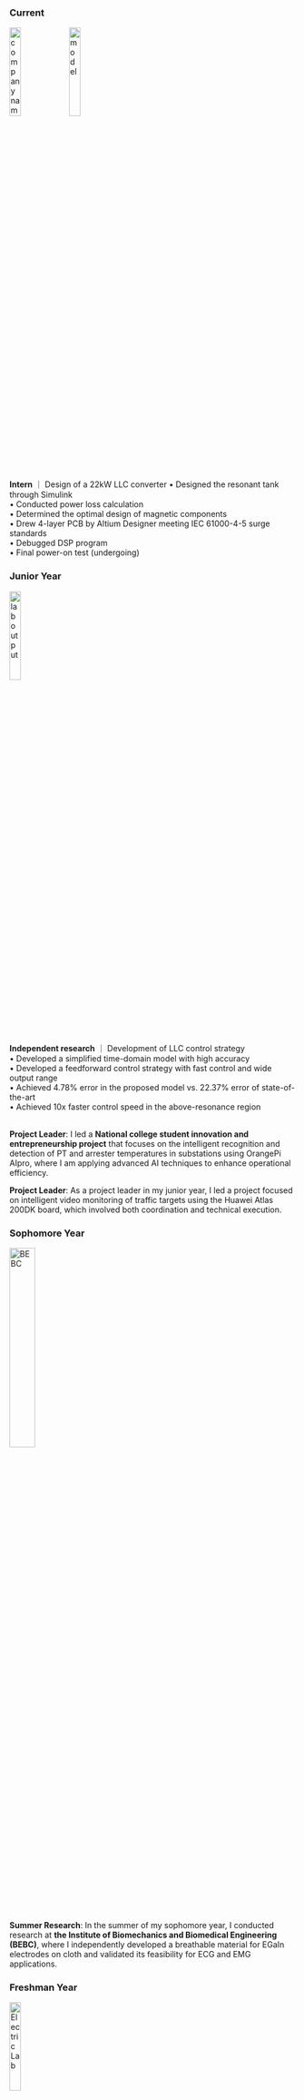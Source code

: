 ### Current

<img src="../../static/assets/img/tonghe.jpg" width="20%" alt="company name">
<img src="../../static/assets/img/yangji1.jpg" width="20%" alt="model">

<!-- **Summer Internship**:Currently,I am gaining practical experience in power electronics through the design of a **22kW LLC converter**. In this role, I am responsible for the complete design process, from creating the resonant tank in Simulink and conducting power loss calculations to optimizing magnetic components. I have also designed a 4-layer PCB using Altium Designer that complies with IEC 61000-4-5 surge standards, and I am currently focused on the final implementation stages of DSP programming and prototype debugging. -->

**Intern** ｜ Design of a 22kW LLC converter
• Designed the resonant tank through Simulink <br>
• Conducted power loss calculation<br>
• Determined the optimal design of magnetic components<br>
• Drew 4-layer PCB by Altium Designer meeting IEC 61000-4-5 surge standards <br>
• Debugged DSP program <br>
• Final power-on test (undergoing)

### Junior Year

<img src="../../static/assets/img/yangji.png" width = "20%" alt="lab output">

<!-- **Independent research**: I focused on enhancing power converter performance by developing **an advanced LLC control strategy**. My work involved creating a simplified, high-accuracy time-domain model. I also developed a novel feedforward control strategy that demonstrated a significantly faster response. -->
<!-- 两个空格也能换行 -->
<br>

**Independent research** ｜ Development of LLC control strategy <br>
• Developed a simplified time-domain model with high accuracy<br>
• Developed a feedforward control strategy with fast control and wide output range <br>
• Achieved 4.78% error in the proposed model vs. 22.37% error of state-of-the-art<br>
• Achieved 10x faster control speed in the above-resonance region<br><br>

**Project Leader**: I led a **National college student innovation and entrepreneurship project** that focuses on the intelligent recognition and detection of PT and arrester temperatures in substations using OrangePi AIpro, where I am applying advanced AI techniques to enhance operational efficiency.

**Project Leader**: As a project leader in my junior year, I led a project focused on intelligent video monitoring of traffic targets using the Huawei Atlas 200DK board, which involved both coordination and technical execution.





### Sophomore Year
<img src="../../static/assets/img/BEBC1.png" width="30%" alt="BEBC">

**Summer Research**: In the summer of my sophomore year, I conducted research at **the Institute of Biomechanics and Biomedical Engineering (BEBC)**, where I independently developed a breathable material for EGaIn electrodes on cloth and validated its feasibility for ECG and EMG applications.

### Freshman Year
<img src="../../static/assets/img/electriclab.png" width="20%" alt="Electric Lab">

**Research Training**: During my freshman year, I conducted research at **the State Key Laboratory of Electrical Insulation and Power Equipment**, where I prepared pure epoxy resin and measured space charge using the pulsed electro-acoustic method. Additionally, I investigated the influence of biaxially oriented polypropylene film processing factors on energy storage characteristics.






